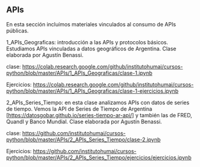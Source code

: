 ## APIs

En esta sección incluímos materiales vinculados al consumo de APIs públicas.

1_APIs_Geograficas: introducción a las APIs y protocolos básicos. Estudiamos APIs vinculadas a datos geográficos de Argentina.  Clase elaborada por Agustín Benassi. 

clase: https://colab.research.google.com/github/institutohumai/cursos-python/blob/master/APIs/1_APIs_Geograficas/clase-1.ipynb

Ejercicios: https://colab.research.google.com/github/institutohumai/cursos-python/blob/master/APIs/1_APIs_Geograficas/clase-1-ejercicios.ipynb

2_APIs_Series_Tiempo: en esta clase analizamos APIs con datos de series de tiempo. Vemos la API de Series de Tiempo de Argentina [https://datosgobar.github.io/series-tiempo-ar-api/] y también las de FRED, Quandl y Banco Mundial. Clase elaborada por Agustín Benassi. 

clase: https://github.com/institutohumai/cursos-python/blob/master/APIs/2_APIs_Series_Tiempo/clase-2.ipynb

Ejercicios: https://github.com/institutohumai/cursos-python/blob/master/APIs/2_APIs_Series_Tiempo/ejercicios/ejercicios.ipynb
